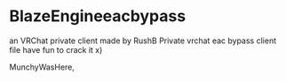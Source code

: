 # BlazeEngineeacbypass
an VRChat private client made by RushB 
Private vrchat eac bypass client file have fun to crack it x)


MunchyWasHere,
